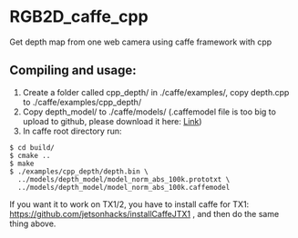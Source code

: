 # RGB2D_caffe_cpp
Get depth map from one web camera using caffe framework with cpp

## Compiling and usage:

1. Create a folder called cpp_depth/ in ./caffe/examples/, copy depth.cpp to ./caffe/examples/cpp_depth/
2. Copy depth_model/ to ./caffe/models/ (.caffemodel file is too big to upload to github, please download it here: [Link](https://drive.google.com/drive/folders/1TnzjYybQYphd__v5XESVjs9_EOXt6ZWT?usp=sharing))
3. In caffe root directory run:
```
$ cd build/
$ cmake ..
$ make
$ ./examples/cpp_depth/depth.bin \
  ../models/depth_model/model_norm_abs_100k.prototxt \
  ../models/depth_model/model_norm_abs_100k.caffemodel 
```
If you want it to work on TX1/2, you have to install caffe for TX1: https://github.com/jetsonhacks/installCaffeJTX1 ,
and then do the same thing above.
